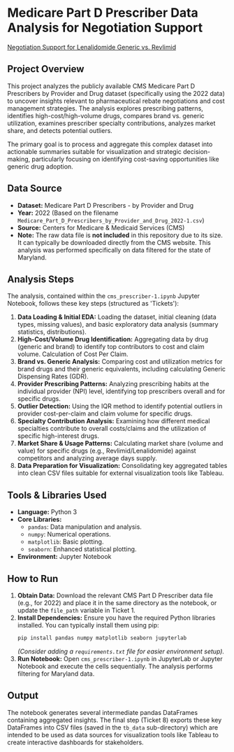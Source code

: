 # Medicare Part D Prescriber Data Analysis for Negotiation Support

[Negotiation Support for Lenalidomide Generic vs. Revlimid](https://public.tableau.com/app/profile/sandeep.ghotra/viz/NegotiationSupportLenalidomideGenericOpportunityvs_Revlimid/Dashboard1)


## Project Overview

This project analyzes the publicly available CMS Medicare Part D Prescribers by Provider and Drug dataset (specifically using the 2022 data) to uncover insights relevant to pharmaceutical rebate negotiations and cost management strategies. The analysis explores prescribing patterns, identifies high-cost/high-volume drugs, compares brand vs. generic utilization, examines prescriber specialty contributions, analyzes market share, and detects potential outliers.

The primary goal is to process and aggregate this complex dataset into actionable summaries suitable for visualization and strategic decision-making, particularly focusing on identifying cost-saving opportunities like generic drug adoption.

## Data Source

* **Dataset:** Medicare Part D Prescribers - by Provider and Drug
* **Year:** 2022 (Based on the filename `Medicare_Part_D_Prescribers_by_Provider_and_Drug_2022-1.csv`)
* **Source:** Centers for Medicare & Medicaid Services (CMS)
* **Note:** The raw data file is **not included** in this repository due to its size. It can typically be downloaded directly from the CMS website. This analysis was performed specifically on data filtered for the state of Maryland.

## Analysis Steps

The analysis, contained within the `cms_prescriber-1.ipynb` Jupyter Notebook, follows these key steps (structured as 'Tickets'):

1.  **Data Loading & Initial EDA:** Loading the dataset, initial cleaning (data types, missing values), and basic exploratory data analysis (summary statistics, distributions).
2.  **High-Cost/Volume Drug Identification:** Aggregating data by drug (generic and brand) to identify top contributors to cost and claim volume. Calculation of Cost Per Claim.
3.  **Brand vs. Generic Analysis:** Comparing cost and utilization metrics for brand drugs and their generic equivalents, including calculating Generic Dispensing Rates (GDR).
4.  **Provider Prescribing Patterns:** Analyzing prescribing habits at the individual provider (NPI) level, identifying top prescribers overall and for specific drugs.
5.  **Outlier Detection:** Using the IQR method to identify potential outliers in provider cost-per-claim and claim volume for specific drugs.
6.  **Specialty Contribution Analysis:** Examining how different medical specialties contribute to overall costs/claims and the utilization of specific high-interest drugs.
7.  **Market Share & Usage Patterns:** Calculating market share (volume and value) for specific drugs (e.g., Revlimid/Lenalidomide) against competitors and analyzing average days supply.
8.  **Data Preparation for Visualization:** Consolidating key aggregated tables into clean CSV files suitable for external visualization tools like Tableau.

## Tools & Libraries Used

* **Language:** Python 3
* **Core Libraries:**
    * `pandas`: Data manipulation and analysis.
    * `numpy`: Numerical operations.
    * `matplotlib`: Basic plotting.
    * `seaborn`: Enhanced statistical plotting.
* **Environment:** Jupyter Notebook

## How to Run

1.  **Obtain Data:** Download the relevant CMS Part D Prescriber data file (e.g., for 2022) and place it in the same directory as the notebook, or update the `file_path` variable in Ticket 1.
2.  **Install Dependencies:** Ensure you have the required Python libraries installed. You can typically install them using pip:
    ```bash
    pip install pandas numpy matplotlib seaborn jupyterlab
    ```
    *(Consider adding a `requirements.txt` file for easier environment setup).*
3.  **Run Notebook:** Open `cms_prescriber-1.ipynb` in JupyterLab or Jupyter Notebook and execute the cells sequentially. The analysis performs filtering for Maryland data.

## Output

The notebook generates several intermediate pandas DataFrames containing aggregated insights. The final step (Ticket 8) exports these key DataFrames into CSV files (saved in the `tb_data` sub-directory) which are intended to be used as data sources for visualization tools like Tableau to create interactive dashboards for stakeholders.

